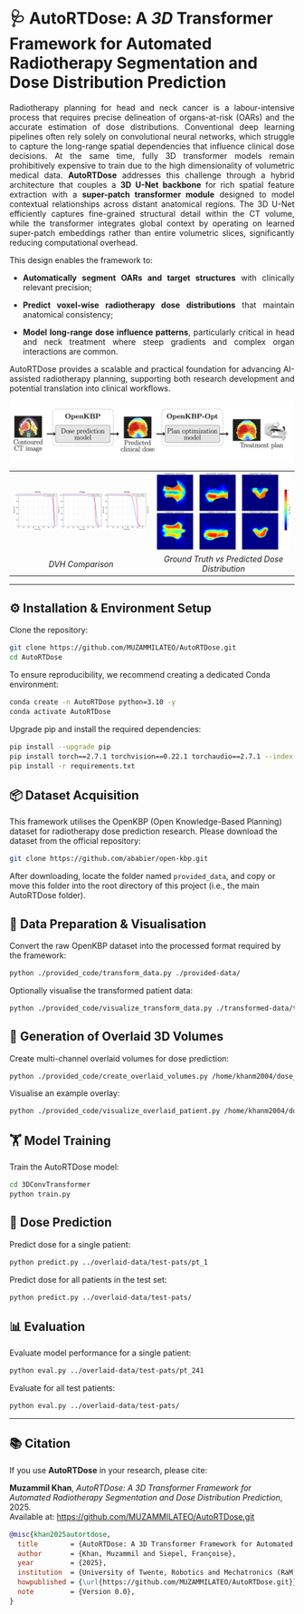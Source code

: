 # 🩺 AutoRTDose: A _3D_ Transformer Framework for Automated Radiotherapy Segmentation and Dose Distribution Prediction
<p align="justify">
Radiotherapy planning for head and neck cancer is a labour-intensive process that requires precise delineation of organs-at-risk (OARs) and the accurate estimation of dose distributions. Conventional deep learning pipelines often rely solely on convolutional neural networks, which struggle to capture the long-range spatial dependencies that influence clinical dose decisions. At the same time, fully 3D transformer models remain prohibitively expensive to train due to the high dimensionality of volumetric medical data. <b>AutoRTDose</b> addresses this challenge through a hybrid architecture that couples a <b>3D U-Net backbone</b> for rich spatial feature extraction with a <b>super-patch transformer module</b> designed to model contextual relationships across distant anatomical regions. The 3D U-Net efficiently captures fine-grained structural detail within the CT volume, while the transformer integrates global context by operating on learned super-patch embeddings rather than entire volumetric slices, significantly reducing computational overhead.
</p>

<div style="text-align: justify">
This design enables the framework to:

- <b>Automatically segment OARs and target structures</b> with clinically relevant precision;

- <b>Predict voxel-wise radiotherapy dose distributions</b> that maintain anatomical consistency;

- <b>Model long-range dose influence patterns</b>, particularly critical in head and neck treatment where steep gradients and complex organ interactions are common.

AutoRTDose provides a scalable and practical foundation for advancing AI-assisted radiotherapy planning, supporting both research development and potential translation into clinical workflows.
</div>

 ![](read-me-images/pipeline.png)

 <div align="center">
  <table>
    <tr>
      <td align="center"><img src="read-me-images/DVH.png" width="350px"></td>
      <td align="center"><img src="read-me-images/GTvsPred.png" width="350px"></td>
    </tr>
    <tr>
      <td align="center"><em>DVH Comparison</em></td>
      <td align="center"><em>Ground Truth vs Predicted Dose Distribution</em></td>
    </tr>
  </table>
</div>



---

## ⚙️ Installation & Environment Setup
Clone the repository:
```bash
git clone https://github.com/MUZAMMILATEO/AutoRTDose.git
cd AutoRTDose
```

To ensure reproducibility, we recommend creating a dedicated Conda environment:
```bash
conda create -n AutoRTDose python=3.10 -y
conda activate AutoRTDose
```

Upgrade pip and install the required dependencies:
```bash
pip install --upgrade pip
pip install torch==2.7.1 torchvision==0.22.1 torchaudio==2.7.1 --index-url https://download.pytorch.org/whl/cu118
pip install -r requirements.txt
```

## 📦 Dataset Acquisition

This framework utilises the OpenKBP (Open Knowledge-Based Planning) dataset for radiotherapy dose prediction research. Please download the dataset from the official repository:
```bash
git clone https://github.com/ababier/open-kbp.git
```

After downloading, locate the folder named `provided_data`, and copy or move this folder into the root directory of this project (i.e., the main AutoRTDose folder).


## 🧩 Data Preparation & Visualisation
Convert the raw OpenKBP dataset into the processed format required by the framework:
```bash
python ./provided_code/transform_data.py ./provided-data/
```

Optionally visualise the transformed patient data:
```bash
python ./provided_code/visualize_transform_data.py ./transformed-data/train-pats/pt_125
```

## 🎨 Generation of Overlaid 3D Volumes

Create multi-channel overlaid volumes for dose prediction:
```bash
python ./provided_code/create_overlaid_volumes.py /home/khanm2004/dose_prediction/open-kbp/transformed-data
```

Visualise an example overlay:
```bash 
python ./provided_code/visualize_overlaid_patient.py /home/khanm2004/dose_prediction/open-kbp/overlaid-data/train-pats/pt_1
```

## 🏋️ Model Training

Train the AutoRTDose model:
```bash
cd 3DConvTransformer
python train.py
```

## 🔮 Dose Prediction
Predict dose for a single patient:
```bash
python predict.py ../overlaid-data/test-pats/pt_1
```

Predict dose for all patients in the test set:
```bash
python predict.py ../overlaid-data/test-pats/
```

## 📊 Evaluation

Evaluate model performance for a single patient:
```bash
python eval.py ../overlaid-data/test-pats/pt_241
```

Evaluate for all test patients:
```bash
python eval.py ../overlaid-data/test-pats/
```

---

## 📚 Citation

If you use **AutoRTDose** in your research, please cite:

**Muzammil Khan**, *AutoRTDose: A 3D Transformer Framework for Automated Radiotherapy Segmentation and Dose Distribution Prediction*, 2025.  
Available at: https://github.com/MUZAMMILATEO/AutoRTDose.git

```bibtex
@misc{khan2025autortdose,
  title        = {AutoRTDose: A 3D Transformer Framework for Automated Radiotherapy Segmentation and Dose Distribution Prediction},
  author       = {Khan, Muzammil and Siepel, Françoise},
  year         = {2025},
  institution  = {University of Twente, Robotics and Mechatronics (RaM), TechMed Centre},
  howpublished = {\url{https://github.com/MUZAMMILATEO/AutoRTDose.git}},
  note         = {Version 0.0},
}
```